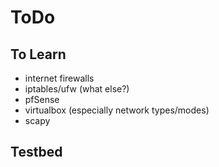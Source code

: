 # ToDo

## To Learn
- internet firewalls
- iptables/ufw (what else?)
- pfSense
- virtualbox (especially network types/modes)
- scapy


## Testbed

